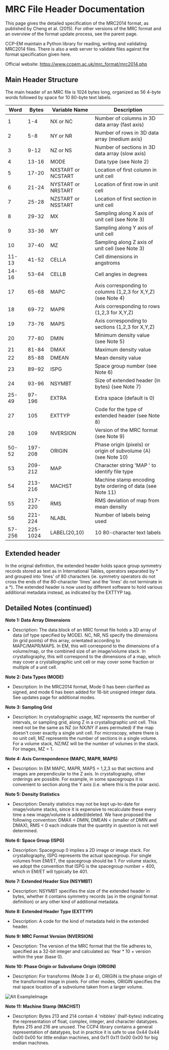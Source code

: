 # MRC File Header Documentation

This page gives the detailed specification of the MRC2014 format, as published by Cheng et al. (2015). For other versions of the MRC format and an overview of the format update process, see the parent page.

CCP-EM maintain a Python library for reading, writing and validating MRC2014 files. There is also a web server to validate files against the format specification given here.

Official website: https://www.ccpem.ac.uk/mrc_format/mrc2014.php

## Main Header Structure

The main header of an MRC file is 1024 bytes long, organized as 56 4-byte words followed by space for 10 80-byte text labels.

| Word | Bytes | Variable Name | Description |
|------|-------|----------------|-------------|
| 1    | 1-4   | NX or NC       | Number of columns in 3D data array (fast axis) |
| 2    | 5-8   | NY or NR       | Number of rows in 3D data array (medium axis) |
| 3    | 9-12  | NZ or NS       | Number of sections in 3D data array (slow axis) |
| 4    | 13-16 | MODE           | Data type (see Note 2) |
| 5    | 17-20 | NXSTART or NCSTART | Location of first column in unit cell |
| 6    | 21-24 | NYSTART or NRSTART | Location of first row in unit cell |
| 7    | 25-28 | NZSTART or NSSTART | Location of first section in unit cell |
| 8    | 29-32 | MX             | Sampling along X axis of unit cell (see Note 3) |
| 9    | 33-36 | MY             | Sampling along Y axis of unit cell |
| 10   | 37-40 | MZ             | Sampling along Z axis of unit cell (see Note 3) |
| 11-13| 41-52 | CELLA          | Cell dimensions in angstroms |
| 14-16| 53-64 | CELLB          | Cell angles in degrees |
| 17   | 65-68 | MAPC           | Axis corresponding to columns (1,2,3 for X,Y,Z) (see Note 4) |
| 18   | 69-72 | MAPR           | Axis corresponding to rows (1,2,3 for X,Y,Z) |
| 19   | 73-76 | MAPS           | Axis corresponding to sections (1,2,3 for X,Y,Z) |
| 20   | 77-80 | DMIN           | Minimum density value (see Note 5) |
| 21   | 81-84 | DMAX           | Maximum density value |
| 22   | 85-88 | DMEAN          | Mean density value |
| 23   | 89-92 | ISPG           | Space group number (see Note 6) |
| 24   | 93-96 | NSYMBT         | Size of extended header (in bytes) (see Note 7) |
| 25-49| 97-196| EXTRA          | Extra space (default is 0) |
| 27   | 105   | EXTTYP         | Code for the type of extended header (see Note 8) |
| 28   | 109   | NVERSION       | Version of the MRC format (see Note 9) |
| 50-52| 197-208| ORIGIN        | Phase origin (pixels) or origin of subvolume (A) (see Note 10) |
| 53   | 209-212| MAP           | Character string 'MAP ' to identify file type |
| 54   | 213-216| MACHST         | Machine stamp encoding byte ordering of data (see Note 11) |
| 55   | 217-220| RMS            | RMS deviation of map from mean density |
| 56   | 221-224| NLABL          | Number of labels being used |
| 57-256| 225-1024| LABEL(20,10) | 10 80-character text labels |

## Extended header

In the original definition, the extended header holds space group symmetry records stored as text as in International Tables, operators separated by * and grouped into 'lines' of 80 characters (ie. symmetry operators do not cross the ends of the 80-character 'lines' and the 'lines' do not terminate in a *). The extended header is now used by different software to hold various additional metadata instead, as indicated by the EXTTYP tag.

## Detailed Notes (continued)

**Note 1: Data Array Dimensions**
- Description: The data block of an MRC format file holds a 3D array of data (of type specified by MODE). NC, NR, NS specify the dimensions (in grid points) of this array, orientated according to MAPC/MAPR/MAPS. In EM, this will correspond to the dimensions of a volume/map, or the combined size of an image/volume stack. In crystallography, this will correspond to the dimensions of a map, which may cover a crystallographic unit cell or may cover some fraction or multiple of a unit cell.

**Note 2: Data Types (MODE)**
- Description: In the MRC2014 format, Mode 0 has been clarified as signed, and mode 6 has been added for 16-bit unsigned integer data. See updates page for additional modes.

**Note 3: Sampling Grid**
- Description: In crystallographic usage, MZ represents the number of intervals, or sampling grid, along Z in a crystallographic unit cell. This need not be the same as NZ (or NX/NY if axes permuted) if the map doesn't cover exactly a single unit cell. For microscopy, where there is no unit cell, MZ represents the number of sections in a single volume. For a volume stack, NZ/MZ will be the number of volumes in the stack. For images, MZ = 1.

**Note 4: Axis Correspondence (MAPC, MAPR, MAPS)**
- Description: In EM MAPC, MAPR, MAPS = 1,2,3 so that sections and images are perpendicular to the Z axis. In crystallography, other orderings are possible. For example, in some spacegroups it is convenient to section along the Y axis (i.e. where this is the polar axis).

**Note 5: Density Statistics**
- Description: Density statistics may not be kept up-to-date for image/volume stacks, since it is expensive to recalculate these every time a new image/volume is added/deleted. We have proposed the following convention: DMAX < DMIN, DMEAN < (smaller of DMIN and DMAX), RMS < 0 each indicate that the quantity in question is not well determined.

**Note 6: Space Group (ISPG)**
- Description: Spacegroup 0 implies a 2D image or image stack. For crystallography, ISPG represents the actual spacegroup. For single volumes from EM/ET, the spacegroup should be 1. For volume stacks, we adopt the convention that ISPG is the spacegroup number + 400, which in EM/ET will typically be 401.

**Note 7: Extended Header Size (NSYMBT)**
- Description: NSYMBT specifies the size of the extended header in bytes, whether it contains symmetry records (as in the original format definition) or any other kind of additional metadata.

**Note 8: Extended Header Type (EXTTYP)**
- Description: A code for the kind of metadata held in the extended header.

**Note 9: MRC Format Version (NVERSION)**
- Description: The version of the MRC format that the file adheres to, specified as a 32-bit integer and calculated as: Year * 10 + version within the year (base 0).

**Note 10: Phase Origin or Subvolume Origin (ORIGIN)**
- Description: For transforms (Mode 3 or 4), ORIGIN is the phase origin of the transformed image in pixels. For other modes, ORIGIN specifies the real space location of a subvolume taken from a larger volume.

![Alt ExampleImage](https://www.ccpem.ac.uk/images/image_real_origin_definition_v2.png)

**Note 11: Machine Stamp (MACHST)**
- Description: Bytes 213 and 214 contain 4 'nibbles' (half-bytes) indicating the representation of float, complex, integer, and character datatypes. Bytes 215 and 216 are unused. The CCP4 library contains a general representation of datatypes, but in practice it is safe to use 0x44 0x44 0x00 0x00 for little endian machines, and 0x11 0x11 0x00 0x00 for big endian machines.
